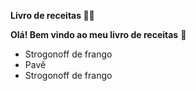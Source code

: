 **Livro de receitas 👩‍🍳**

**Olá! Bem vindo ao meu livro de receitas** **👋**

- Strogonoff de frango
- Pavê
- Strogonoff de frango